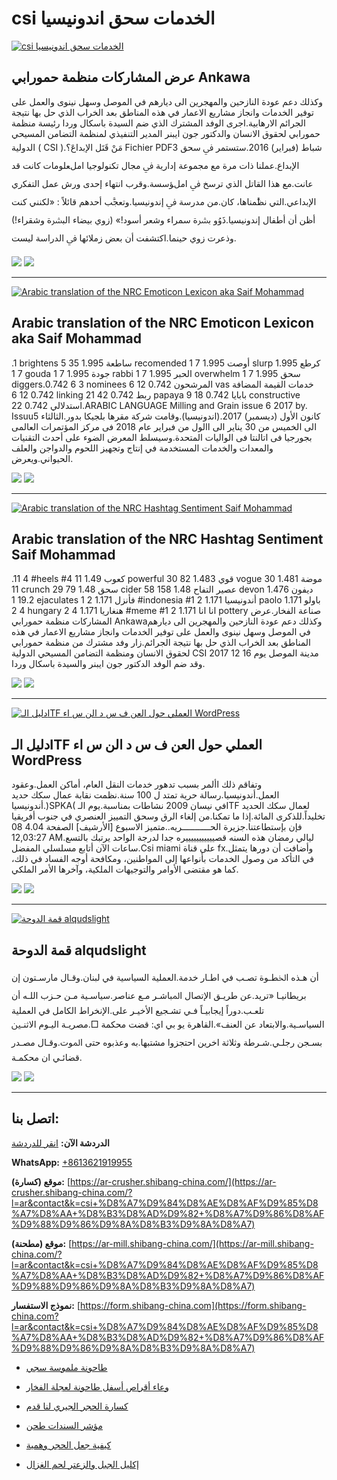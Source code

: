 # csi الخدمات سحق اندونيسيا

<a href="https://swt.shibang-china.com/?l=ar&img&k=csi+%D8%A7%D9%84%D8%AE%D8%AF%D9%85%D8%A7%D8%AA+%D8%B3%D8%AD%D9%82+%D8%A7%D9%86%D8%AF%D9%88%D9%86%D9%8A%D8%B3%D9%8A%D8%A7" target="_blank">![csi الخدمات سحق اندونيسيا](http://static.shibang-china.com/all-800x300/132.jpg)</a>

## عرض المشاركات منظمة حمورابي Ankawa
وكذلك دعم عودة النازحين والمهجرين الى ديارهم في الموصل وسهل نينوى والعمل على توفير الخدمات وانجاز مشاريع الاعمار في هذه المناطق بعد الخراب الذي حل بها نتيجة الجرائم الارهابية.اجرى الوفد المشترك الذي ضم السيدة باسكال وردا رئيسة منظمة حمورابي لحقوق الانسان والدكتور جون ايبنر المدير التنفيذي لمنظمة التضامن المسيحي الدولية ( CSI ).مَنْ قَتَل الإبداعَ؟ Fichier PDF3 شباط (فبراير) 2016.ﺳﺘﺴﺘﻤﺮ ﰲ ﺳﺤﻖ اﻹﺑﺪاع.ﻋﻤﻠﻨﺎ ذات ﻣﺮة ﻣﻊ ﻣﺠﻤﻮﻋﺔ إدارﻳﺔ ﰲ ﻣﺠﺎل ﺗﻜﻨﻮﻟﻮﺟﻴﺎ املﻌﻠﻮﻣﺎت ﻛﺎﻧﺖ ﻗﺪ ﻋﺎﻧﺖ.ﻣﻊ ﻫﺬا اﻟﻘﺎﺗﻞ اﻟﺬي ﺗﺮﺳﺦ ﰲ املﺆﺳﺴﺔ.وﻗﺮب اﻧﺘﻬﺎء إﺣﺪى ورش ﻋﻤﻞ اﻟﺘﻔﻜري اﻹﺑﺪاﻋﻲ.اﻟﺘﻲ ﻧﻈﱠﻤﻨﺎﻫﺎ، ﻛﺎن.ﻣﻦ ﻣﺪرﺳﺔ ﰲ إﻧﺪوﻧﻴﺴﻴﺎ.وﺗﻌﺠﱠﺐ أﺣﺪﻫﻢ ﻗﺎﺋﻼً : «ﻟﻜﻨﻨﻲ ﻛﻨﺖ أﻇﻦ أن أﻃﻔﺎل إﻧﺪوﻧﻴﺴﻴﺎ.ذَوُو ﺑﴩة ﺳﻤﺮاء وﺷﻌﺮ أﺳﻮد!» (زوي ﺑﻴﻀﺎء اﻟﺒﴩة وﺷﻘﺮاء!) وذﻋﺮت زوي ﺣﻴﻨﻤﺎ.اﻛﺘﺸﻔﺖ أن ﺑﻌﺾ زﻣﻼﺋﻬﺎ ﰲ اﻟﺪراﺳﺔ ﻟﻴﺴﺖ.


<a href="https://whatsapp.shibangsoft.com/WhatsApp.php" target="_blank" title="WhatsApp">![](http://static.shibang-china.com/icon/whatsapp.png)</a> <a href="https://swt.shibang-china.com/?l=ar&icon&k=csi+%D8%A7%D9%84%D8%AE%D8%AF%D9%85%D8%A7%D8%AA+%D8%B3%D8%AD%D9%82+%D8%A7%D9%86%D8%AF%D9%88%D9%86%D9%8A%D8%B3%D9%8A%D8%A7" target="_blank">![](http://static.shibang-china.com/icon/chat-ar.png)</a>

---

<a href="https://swt.shibang-china.com/?l=ar&img&k=csi+%D8%A7%D9%84%D8%AE%D8%AF%D9%85%D8%A7%D8%AA+%D8%B3%D8%AD%D9%82+%D8%A7%D9%86%D8%AF%D9%88%D9%86%D9%8A%D8%B3%D9%8A%D8%A7" target="_blank">![Arabic translation of the NRC Emoticon Lexicon aka Saif Mohammad](http://static.shibang-china.com/all-800x300/562.jpg)</a>

## Arabic translation of the NRC Emoticon Lexicon aka Saif Mohammad
.1 brightens ساطعة 1.995 35 5 recomended أوصت 1.995 7 1 slurp كرطع 1.995 7 1 gouda جودة 1.995 7 1 rabbi الحبر 1.995 7 1 overwhelm سحق 1.995 7 1 diggers.0.742 6 3 nominees المرشحون 0.742 12 6 vas خدمات القيمة المضافة 0.742 12 6 linking ربط 0.742 42 21 papaya بابايا 0.742 18 9 constructive استدلالي 0.742 22.ARABIC LANGUAGE Milling and Grain issue 6 2017 by. Issuu5 كانون الأول (ديسمبر) 2017.(اندونيسيا).وقامت شركة مقرها بلجيكا بدور.الثالثاء الى الخميس من 30 يناير الى االول من فبراير عام 2018 فى مركز المؤتمرات العالمى بجورجيا فى اتالنتا فى الواليات المتحدة.وسيسلط المعرض الضوء على أحدث التقنيات والمعدات والخدمات المستخدمة في إنتاج وتجهيز اللحوم والدواجن والعلف الحيواني.ويعرض.


<a href="https://whatsapp.shibangsoft.com/WhatsApp.php" target="_blank" title="WhatsApp">![](http://static.shibang-china.com/icon/whatsapp.png)</a> <a href="https://swt.shibang-china.com/?l=ar&icon&k=csi+%D8%A7%D9%84%D8%AE%D8%AF%D9%85%D8%A7%D8%AA+%D8%B3%D8%AD%D9%82+%D8%A7%D9%86%D8%AF%D9%88%D9%86%D9%8A%D8%B3%D9%8A%D8%A7" target="_blank">![](http://static.shibang-china.com/icon/chat-ar.png)</a>

---

<a href="https://swt.shibang-china.com/?l=ar&img&k=csi+%D8%A7%D9%84%D8%AE%D8%AF%D9%85%D8%A7%D8%AA+%D8%B3%D8%AD%D9%82+%D8%A7%D9%86%D8%AF%D9%88%D9%86%D9%8A%D8%B3%D9%8A%D8%A7" target="_blank">![Arabic translation of the NRC Hashtag Sentiment Saif Mohammad](http://static.shibang-china.com/all-800x300/1111.jpg)</a>

## Arabic translation of the NRC Hashtag Sentiment Saif Mohammad
.11 4 #heels #كعوب 1.49 11 4 powerful قوي 1.483 82 30 vogue موضة 1.481 30 11 crunch سحق 1.48 79 29 cider عصير التفاح 1.48 158 58 devon ديفون 1.476 19.2 1 ejaculates فأنزل 1.171 2 1 #indonesia #أندونيسيا 1.171 2 1 paolo باولو 1.171 4 2 hungary هنغاريا 1.171 4 2 #meme #انا انا 1.171 2 1 pottery صناعة الفخار.عرض المشاركات منظمة حمورابي Ankawaوكذلك دعم عودة النازحين والمهجرين الى ديارهم في الموصل وسهل نينوى والعمل على توفير الخدمات وانجاز مشاريع الاعمار في هذه المناطق بعد الخراب الذي حل بها نتيجة الجرائم.زار وفد مشترك من منظمة حمورابي لحقوق الانسان ومنظمة التضامن المسيحي الدولية CSI مدينة الموصل يوم 16 12 2017 وقد ضم الوفد الدكتور جون ايبنر والسيدة باسكال وردا.


<a href="https://whatsapp.shibangsoft.com/WhatsApp.php" target="_blank" title="WhatsApp">![](http://static.shibang-china.com/icon/whatsapp.png)</a> <a href="https://swt.shibang-china.com/?l=ar&icon&k=csi+%D8%A7%D9%84%D8%AE%D8%AF%D9%85%D8%A7%D8%AA+%D8%B3%D8%AD%D9%82+%D8%A7%D9%86%D8%AF%D9%88%D9%86%D9%8A%D8%B3%D9%8A%D8%A7" target="_blank">![](http://static.shibang-china.com/icon/chat-ar.png)</a>

---

<a href="https://swt.shibang-china.com/?l=ar&img&k=csi+%D8%A7%D9%84%D8%AE%D8%AF%D9%85%D8%A7%D8%AA+%D8%B3%D8%AD%D9%82+%D8%A7%D9%86%D8%AF%D9%88%D9%86%D9%8A%D8%B3%D9%8A%D8%A7" target="_blank">![دليل الـITF العملي حول العن ف س د الن س اء WordPress](http://static.shibang-china.com/all-800x300/932.jpg)</a>

## دليل الـITF العملي حول العن ف س د الن س اء WordPress
وتفاقم ذلك األمر بسبب تدهور خدمات النقل العام، أماكن العمل.وعقود العمل.أندونيسيا.رسالة حرية تمتد ل 100 سنة.نظمت نقابة عمال سكك حديد أندونيسيا.)SPKA( في نيسان 2009 نشاطات بمناسبة.يوم الـITF لعمال سكك الحديد تخليداً.للذكرى المائة.إذا ما تمكنا.من إلغاء الرق وسحق التمييز العنصري في جنوب أفريقيا فإن بإستطاعتنا.جزيرة الحـــــــــــريه..متميز الاسبوع [الأرشيف] الصفحة 4.04 08 12,03:27 AM.ليالي رمضان هذه السنه قصيييييييييييره جدا لدرجة الواحد يرتبك بالتسع ساعات الآن أتابع مسلسلي المفضل.Csi miami على قناة fx.وأضافت أن دورها يتمثل في التأكد من وصول الخدمات بأنواعها إلى المواطنين، ومكافحة أوجه الفساد في ذلك، كما هو مقتضى الأوامر والتوجيهات الملكية، وآخرها الأمر الملكي.


<a href="https://whatsapp.shibangsoft.com/WhatsApp.php" target="_blank" title="WhatsApp">![](http://static.shibang-china.com/icon/whatsapp.png)</a> <a href="https://swt.shibang-china.com/?l=ar&icon&k=csi+%D8%A7%D9%84%D8%AE%D8%AF%D9%85%D8%A7%D8%AA+%D8%B3%D8%AD%D9%82+%D8%A7%D9%86%D8%AF%D9%88%D9%86%D9%8A%D8%B3%D9%8A%D8%A7" target="_blank">![](http://static.shibang-china.com/icon/chat-ar.png)</a>

---

<a href="https://swt.shibang-china.com/?l=ar&img&k=csi+%D8%A7%D9%84%D8%AE%D8%AF%D9%85%D8%A7%D8%AA+%D8%B3%D8%AD%D9%82+%D8%A7%D9%86%D8%AF%D9%88%D9%86%D9%8A%D8%B3%D9%8A%D8%A7" target="_blank">![ﻗﻤﺔ اﻟﺪوﺣﺔ alqudslight](http://static.shibang-china.com/all-800x300/934.jpg)</a>

## ﻗﻤﺔ اﻟﺪوﺣﺔ alqudslight
أن ﻫـﺬه اﳋﻄـﻮة ﺗﺼـﺐ ﻓﻲ اﻃـﺎر ﺧﺪﻣﺔ.اﻟﻌﻤﻠﻴﺔ اﻟﺴﻴﺎﺳﻴﺔ ﻓﻲ ﻟﺒﻨﺎن.وﻗـﺎل ﻣﺎرﺳـﺘﻮن إن ﺑﺮﻳﻄﺎﻧﻴـﺎ «ﺗﺮﻳﺪ.ﻋﻦ ﻃﺮﻳـﻖ اﻹﺗﺼﺎل اﳌﺒﺎﺷـﺮ ﻣـﻊ ﻋﻨﺎﺻﺮ.ﺳﻴﺎﺳـﻴﺔ ﻣـﻦ ﺣـﺰب اﻟﻠـﻪ أن ﺗﻠﻌـﺐ.دوراً إﻳﺠﺎﺑﻴـﺎً ﻓـﻲ ﺗﺸـﺠﻴﻊ اﻷﺧﻴـﺮ ﻋﻠﻰ.اﻹﻧﺨﺮاط اﻟﻜﺎﻣﻞ ﻓﻲ اﻟﻌﻤﻠﻴﺔ اﻟﺴﻴﺎﺳـﻴﺔ.واﻻﺑﺘﻌﺎد ﻋﻦ اﻟﻌﻨﻒ».اﻟﻘﺎﻫﺮة ﻳﻮ ﺑﻲ اي: ﻗﻀﺖ ﻣﺤﻜﻤﺔ □.ﻣﺼﺮﻳـﺔ اﻟﻴـﻮم اﻻﺛﻨـﲔ ﺑﺴـﺠﻦ رﺟﻠـﻲ.ﺷـﺮﻃﺔ وﺛﻼﺛﺔ اﺧﺮﻳﻦ اﺣﺘﺠﺰوا ﻣﺸﺘﺒﻬﺎ.ﺑﻪ وﻋﺬﺑﻮه ﺣﺘﻰ اﳌﻮت.وﻗـﺎل ﻣﺼـﺪر ﻗﻀﺎﺋـﻲ ان ﻣﺤﻜﻤـﺔ.

<a href="https://whatsapp.shibangsoft.com/WhatsApp.php" target="_blank" title="WhatsApp">![](http://static.shibang-china.com/icon/whatsapp.png)</a> <a href="https://swt.shibang-china.com/?l=ar&icon&k=csi+%D8%A7%D9%84%D8%AE%D8%AF%D9%85%D8%A7%D8%AA+%D8%B3%D8%AD%D9%82+%D8%A7%D9%86%D8%AF%D9%88%D9%86%D9%8A%D8%B3%D9%8A%D8%A7" target="_blank">![](http://static.shibang-china.com/icon/chat-ar.png)</a>

---
## اتصل بنا:

**الدردشة الآن:** [انقر للدردشة](https://swt.shibang-china.com?l=ar&contact&k=csi+%D8%A7%D9%84%D8%AE%D8%AF%D9%85%D8%A7%D8%AA+%D8%B3%D8%AD%D9%82+%D8%A7%D9%86%D8%AF%D9%88%D9%86%D9%8A%D8%B3%D9%8A%D8%A7)

**WhatsApp:**  [+8613621919955](https://whatsapp.shibangsoft.com/WhatsApp.php)

**موقع (كسارة):** [https://ar-crusher.shibang-china.com/](https://ar-crusher.shibang-china.com/?l=ar&contact&k=csi+%D8%A7%D9%84%D8%AE%D8%AF%D9%85%D8%A7%D8%AA+%D8%B3%D8%AD%D9%82+%D8%A7%D9%86%D8%AF%D9%88%D9%86%D9%8A%D8%B3%D9%8A%D8%A7)

**موقع (مطحنة):** [https://ar-mill.shibang-china.com/](https://ar-mill.shibang-china.com/?l=ar&contact&k=csi+%D8%A7%D9%84%D8%AE%D8%AF%D9%85%D8%A7%D8%AA+%D8%B3%D8%AD%D9%82+%D8%A7%D9%86%D8%AF%D9%88%D9%86%D9%8A%D8%B3%D9%8A%D8%A7)

**نموذج الاستفسار:** [https://form.shibang-china.com](https://form.shibang-china.com?l=ar&contact&k=csi+%D8%A7%D9%84%D8%AE%D8%AF%D9%85%D8%A7%D8%AA+%D8%B3%D8%AD%D9%82+%D8%A7%D9%86%D8%AF%D9%88%D9%86%D9%8A%D8%B3%D9%8A%D8%A7)

* [طاحونة ملموسة سجي](../28/%D8%B7%D8%A7%D8%AD%D9%88%D9%86%D8%A9%20%D9%85%D9%84%D9%85%D9%88%D8%B3%D8%A9%20%D8%B3%D8%AC%D9%8A.md)

* [وعاء أقراص أسفل طاحونة لعجلة الفخار](../28/%D9%88%D8%B9%D8%A7%D8%A1%20%D8%A3%D9%82%D8%B1%D8%A7%D8%B5%20%D8%A3%D8%B3%D9%81%D9%84%20%D8%B7%D8%A7%D8%AD%D9%88%D9%86%D8%A9%20%D9%84%D8%B9%D8%AC%D9%84%D8%A9%20%D8%A7%D9%84%D9%81%D8%AE%D8%A7%D8%B1.md)

* [كسارة الحجر الجيري لنا قدم](../29/%D9%83%D8%B3%D8%A7%D8%B1%D8%A9%20%D8%A7%D9%84%D8%AD%D8%AC%D8%B1%20%D8%A7%D9%84%D8%AC%D9%8A%D8%B1%D9%8A%20%D9%84%D9%86%D8%A7%20%D9%82%D8%AF%D9%85.md)

* [مؤشر السندات طحن](../27/%D9%85%D8%A4%D8%B4%D8%B1%20%D8%A7%D9%84%D8%B3%D9%86%D8%AF%D8%A7%D8%AA%20%D8%B7%D8%AD%D9%86.md)

* [كيفية جعل الحجر وهمية](../26/%D9%83%D9%8A%D9%81%D9%8A%D8%A9%20%D8%AC%D8%B9%D9%84%20%D8%A7%D9%84%D8%AD%D8%AC%D8%B1%20%D9%88%D9%87%D9%85%D9%8A%D8%A9.md)

* [إكليل الجبل والزعتر لحم الغزال](../28/%D8%A5%D9%83%D9%84%D9%8A%D9%84%20%D8%A7%D9%84%D8%AC%D8%A8%D9%84%20%D9%88%D8%A7%D9%84%D8%B2%D8%B9%D8%AA%D8%B1%20%D9%84%D8%AD%D9%85%20%D8%A7%D9%84%D8%BA%D8%B2%D8%A7%D9%84.md)